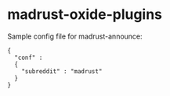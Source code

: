 madrust-oxide-plugins
=====================

Sample config file for madrust-announce:

    {
      "conf" : 
      {
        "subreddit" : "madrust"
      }
    }
